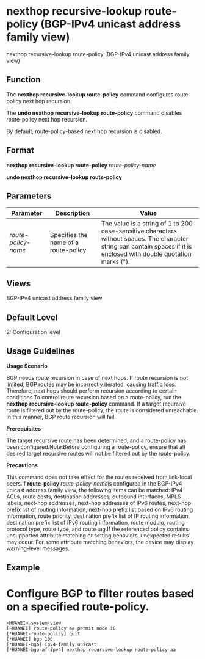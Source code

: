 nexthop recursive-lookup route-policy (BGP-IPv4 unicast address family view)
============================================================================

nexthop recursive-lookup route-policy (BGP-IPv4 unicast address family view)

Function
--------



The **nexthop recursive-lookup route-policy** command configures route-policy next hop recursion.

The **undo nexthop recursive-lookup route-policy** command disables route-policy next hop recursion.



By default, route-policy-based next hop recursion is disabled.


Format
------

**nexthop recursive-lookup route-policy** *route-policy-name*

**undo nexthop recursive-lookup route-policy**


Parameters
----------

| Parameter | Description | Value |
| --- | --- | --- |
| *route-policy-name* | Specifies the name of a route-policy. | The value is a string of 1 to 200 case-sensitive characters without spaces. The character string can contain spaces if it is enclosed with double quotation marks ("). |



Views
-----

BGP-IPv4 unicast address family view


Default Level
-------------

2: Configuration level


Usage Guidelines
----------------

**Usage Scenario**

BGP needs route recursion in case of next hops. If route recursion is not limited, BGP routes may be incorrectly iterated, causing traffic loss. Therefore, next hops should perform recursion according to certain conditions.To control route recursion based on a route-policy, run the **nexthop recursive-lookup route-policy** command. If a target recursive route is filtered out by the route-policy, the route is considered unreachable. In this manner, BGP route recursion will fail.

**Prerequisites**

The target recursive route has been determined, and a route-policy has been configured.Note:Before configuring a route-policy, ensure that all desired target recursive routes will not be filtered out by the route-policy.

**Precautions**

This command does not take effect for the routes received from link-local peers.If **route-policy** *route-policy-name*is configured in the BGP-IPv4 unicast address family view, the following items can be matched: IPv4 ACLs, route costs, destination addresses, outbound interfaces, MPLS labels, next-hop addresses, next-hop addresses of IPv6 routes, next-hop prefix list of routing information, next-hop prefix list based on IPv6 routing information, route priority, destination prefix list of IP routing information, destination prefix list of IPv6 routing information, route modulo, routing protocol type, route type, and route tag.If the referenced policy contains unsupported attribute matching or setting behaviors, unexpected results may occur. For some attribute matching behaviors, the device may display warning-level messages.


Example
-------

# Configure BGP to filter routes based on a specified route-policy.
```
<HUAWEI> system-view
[~HUAWEI] route-policy aa permit node 10
[*HUAWEI-route-policy] quit
[*HUAWEI] bgp 100
[*HUAWEI-bgp] ipv4-family unicast
[*HUAWEI-bgp-af-ipv4] nexthop recursive-lookup route-policy aa

```